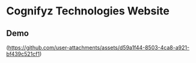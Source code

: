 
# Cognifyz Technologies Website



## Demo


(https://github.com/user-attachments/assets/d59a1f44-8503-4ca8-a921-bf439c521cf1)
